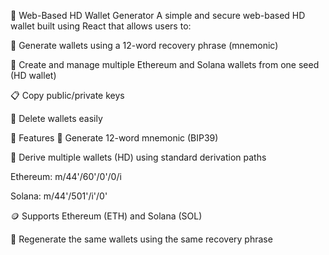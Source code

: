 🔐 Web-Based HD Wallet Generator
A simple and secure web-based HD wallet built using React that allows users to:

🔑 Generate wallets using a 12-word recovery phrase (mnemonic)

🔁 Create and manage multiple Ethereum and Solana wallets from one seed (HD wallet)

📋 Copy public/private keys

🧹 Delete wallets easily

🚀 Features
🔐 Generate 12-word mnemonic (BIP39)

🔁 Derive multiple wallets (HD) using standard derivation paths

Ethereum: m/44'/60'/0'/0/i

Solana: m/44'/501'/i'/0'

🪙 Supports Ethereum (ETH) and Solana (SOL)

🧠 Regenerate the same wallets using the same recovery phrase

